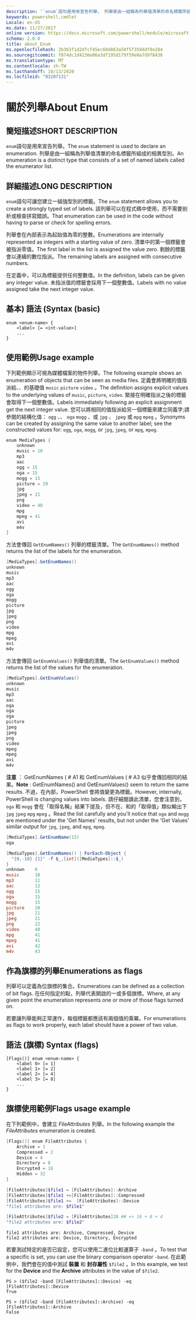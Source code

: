 ```yaml
---
description: '`enum`語句是用來宣告列舉。 列舉是由一組稱為列舉值清單的命名標籤所組成的相異型別。'
keywords: powershell,cmdlet
Locale: en-US
ms.date: 11/27/2017
online version: https://docs.microsoft.com/powershell/module/microsoft.powershell.core/about/about_enum?view=powershell-6&WT.mc_id=ps-gethelp
schema: 2.0.0
title: about_Enum
ms.openlocfilehash: 2b363f1d2dfcf45ec69d863a50f5f359ddf8e284
ms.sourcegitcommit: f874dc1d4236e06a3df195d179f59e0a7d9f8436
ms.translationtype: MT
ms.contentlocale: zh-TW
ms.lasthandoff: 10/13/2020
ms.locfileid: "93207131"
---
```

# <a name="about-enum"></a><span data-ttu-id="b47ea-105">關於列舉</span><span class="sxs-lookup"><span data-stu-id="b47ea-105">About Enum</span></span>

## <a name="short-description"></a><span data-ttu-id="b47ea-106">簡短描述</span><span class="sxs-lookup"><span data-stu-id="b47ea-106">SHORT DESCRIPTION</span></span>
<span data-ttu-id="b47ea-107">`enum`語句是用來宣告列舉。</span><span class="sxs-lookup"><span data-stu-id="b47ea-107">The `enum` statement is used to declare an enumeration.</span></span> <span data-ttu-id="b47ea-108">列舉是由一組稱為列舉值清單的命名標籤所組成的相異型別。</span><span class="sxs-lookup"><span data-stu-id="b47ea-108">An enumeration is a distinct type that consists of a set of named labels called the enumerator list.</span></span>

## <a name="long-description"></a><span data-ttu-id="b47ea-109">詳細描述</span><span class="sxs-lookup"><span data-stu-id="b47ea-109">LONG DESCRIPTION</span></span>

<span data-ttu-id="b47ea-110">`enum`語句可讓您建立一組強型別的標籤。</span><span class="sxs-lookup"><span data-stu-id="b47ea-110">The `enum` statement allows you to create a strongly typed set of labels.</span></span> <span data-ttu-id="b47ea-111">該列舉可以在程式碼中使用，而不需要剖析或檢查拼寫錯誤。</span><span class="sxs-lookup"><span data-stu-id="b47ea-111">That enumeration can be used in the code without having to parse or check for spelling errors.</span></span>

<span data-ttu-id="b47ea-112">列舉會在內部表示為起始值為零的整數。</span><span class="sxs-lookup"><span data-stu-id="b47ea-112">Enumerations are internally represented as integers with a starting value of zero.</span></span> <span data-ttu-id="b47ea-113">清單中的第一個標籤會被指派零值。</span><span class="sxs-lookup"><span data-stu-id="b47ea-113">The first label in the list is assigned the value zero.</span></span> <span data-ttu-id="b47ea-114">剩餘的標籤會以連續的數位指派。</span><span class="sxs-lookup"><span data-stu-id="b47ea-114">The remaining labels are assigned with consecutive numbers.</span></span>

<span data-ttu-id="b47ea-115">在定義中，可以為標籤提供任何整數值。</span><span class="sxs-lookup"><span data-stu-id="b47ea-115">In the definition, labels can be given any integer value.</span></span> <span data-ttu-id="b47ea-116">未指派值的標籤會採用下一個整數值。</span><span class="sxs-lookup"><span data-stu-id="b47ea-116">Labels with no value assigned take the next integer value.</span></span>

## <a name="syntax-basic"></a><span data-ttu-id="b47ea-117">基本) 語法 (</span><span class="sxs-lookup"><span data-stu-id="b47ea-117">Syntax (basic)</span></span>

```syntax
enum <enum-name> {
    <label> [= <int-value>]
    ...
}
```

## <a name="usage-example"></a><span data-ttu-id="b47ea-118">使用範例</span><span class="sxs-lookup"><span data-stu-id="b47ea-118">Usage example</span></span>

<span data-ttu-id="b47ea-119">下列範例顯示可視為媒體檔案的物件列舉。</span><span class="sxs-lookup"><span data-stu-id="b47ea-119">The following example shows an enumeration of objects that can be seen as media files.</span></span> <span data-ttu-id="b47ea-120">定義會將明確的值指派給、、的基礎值 `music` `picture` `video` 。</span><span class="sxs-lookup"><span data-stu-id="b47ea-120">The definition assigns explicit values to the underlying values of `music`, `picture`, `video`.</span></span> <span data-ttu-id="b47ea-121">緊接在明確指派之後的標籤會取得下一個整數值。</span><span class="sxs-lookup"><span data-stu-id="b47ea-121">Labels immediately following an explicit assignment get the next integer value.</span></span> <span data-ttu-id="b47ea-122">您可以將相同的值指派給另一個標籤來建立同義字;請參閱的結構化值： `ogg` 、、 `oga` `mogg` 、或 `jpg` 、 `jpeg` 或 `mpg` `mpeg` 。</span><span class="sxs-lookup"><span data-stu-id="b47ea-122">Synonyms can be created by assigning the same value to another label; see the constructed values for: `ogg`, `oga`, `mogg`, or `jpg`, `jpeg`, or `mpg`, `mpeg`.</span></span>

```powershell
enum MediaTypes {
    unknown
    music = 10
    mp3
    aac
    ogg = 15
    oga = 15
    mogg = 15
    picture = 20
    jpg
    jpeg = 21
    png
    video = 40
    mpg
    mpeg = 41
    avi
    m4v
}
```

<span data-ttu-id="b47ea-123">方法會傳回 `GetEnumNames()` 列舉的標籤清單。</span><span class="sxs-lookup"><span data-stu-id="b47ea-123">The `GetEnumNames()` method returns the list of the labels for the enumeration.</span></span>

```powershell
[MediaTypes].GetEnumNames()
unknown
music
mp3
aac
ogg
oga
mogg
picture
jpg
jpeg
png
video
mpg
mpeg
avi
m4v
```

<span data-ttu-id="b47ea-124">方法會傳回 `GetEnumValues()` 列舉值的清單。</span><span class="sxs-lookup"><span data-stu-id="b47ea-124">The `GetEnumValues()` method returns the list of the values for the enumeration.</span></span>

```powershell
[MediaTypes].GetEnumValues()
unknown
music
mp3
aac
oga
oga
oga
picture
jpeg
jpeg
png
video
mpeg
mpeg
avi
m4v
```

<span data-ttu-id="b47ea-125">**注意** ： GetEnumNames ( # A1 和 GetEnumValues ( # A3 似乎會傳回相同的結果。</span><span class="sxs-lookup"><span data-stu-id="b47ea-125">**Note** : GetEnumNames() and GetEnumValues() seem to return the same results.</span></span>
<span data-ttu-id="b47ea-126">不過，在內部，PowerShell 會將值變更為標籤。</span><span class="sxs-lookup"><span data-stu-id="b47ea-126">However, internally, PowerShell is changing values into labels.</span></span> <span data-ttu-id="b47ea-127">請仔細閱讀此清單，您會注意到， `oga` 和 `mogg` 會在「取得名稱」結果下提及，但不在、和的「取得值」類似輸出下 `jpg` `jpeg` `mpg` `mpeg` 。</span><span class="sxs-lookup"><span data-stu-id="b47ea-127">Read the list carefully and you'll notice that `oga` and `mogg` are mentioned under the 'Get Names' results, but not under the 'Get Values' similar output for `jpg`, `jpeg`, and `mpg`, `mpeg`.</span></span>

```powershell
[MediaTypes].GetEnumName(15)
oga

[MediaTypes].GetEnumNames() | ForEach-Object {
  "{0,-10} {1}" -f $_,[int]([MediaTypes]::$_)
}
unknown    0
music      10
mp3        11
aac        12
ogg        15
oga        15
mogg       15
picture    20
jpg        21
jpeg       21
png        22
video      40
mpg        41
mpeg       41
avi        42
m4v        43
```

## <a name="enumerations-as-flags"></a><span data-ttu-id="b47ea-128">作為旗標的列舉</span><span class="sxs-lookup"><span data-stu-id="b47ea-128">Enumerations as flags</span></span>

<span data-ttu-id="b47ea-129">列舉可以定義為位旗標的集合。</span><span class="sxs-lookup"><span data-stu-id="b47ea-129">Enumerations can be defined as a collection of bit flags.</span></span>
<span data-ttu-id="b47ea-130">在任何指定的點，列舉代表開啟的一或多個旗標。</span><span class="sxs-lookup"><span data-stu-id="b47ea-130">Where, at any given point the enumeration represents one or more of those flags turned on.</span></span>

<span data-ttu-id="b47ea-131">若要讓列舉能夠正常運作，每個標籤都應該有兩個值的乘冪。</span><span class="sxs-lookup"><span data-stu-id="b47ea-131">For enumerations as flags to work properly, each label should have a power of two value.</span></span>

## <a name="syntax-flags"></a><span data-ttu-id="b47ea-132">語法 (旗標) </span><span class="sxs-lookup"><span data-stu-id="b47ea-132">Syntax (flags)</span></span>

```syntax
[Flags()] enum <enum-name> {
    <label 0> [= 1]
    <label 1> [= 2]
    <label 2> [= 4]
    <label 3> [= 8]
    ...
}
```

## <a name="flags-usage-example"></a><span data-ttu-id="b47ea-133">旗標使用範例</span><span class="sxs-lookup"><span data-stu-id="b47ea-133">Flags usage example</span></span>

<span data-ttu-id="b47ea-134">在下列範例中，會建立 *FileAttributes* 列舉。</span><span class="sxs-lookup"><span data-stu-id="b47ea-134">In the following example the *FileAttributes* enumeration is created.</span></span>

```powershell
[Flags()] enum FileAttributes {
    Archive = 1
    Compressed = 2
    Device = 4
    Directory = 8
    Encrypted = 16
    Hidden = 32
}

[FileAttributes]$file1 = [FileAttributes]::Archive
[FileAttributes]$file1 +=[FileAttributes]::Compressed
[FileAttributes]$file1 +=  [FileAttributes]::Device
"file1 attributes are: $file1"

[FileAttributes]$file2 = [FileAttributes]28 ## => 16 + 8 + 4
"file2 attributes are: $file2"
```

```output
file1 attributes are: Archive, Compressed, Device
file2 attributes are: Device, Directory, Encrypted
```

<span data-ttu-id="b47ea-135">若要測試特定的是否已設定，您可以使用二進位比較運算子 `-band` 。</span><span class="sxs-lookup"><span data-stu-id="b47ea-135">To test that a specific is set, you can use the binary comparison operator `-band`.</span></span> <span data-ttu-id="b47ea-136">在此範例中，我們會在的值中測試 **裝置** 和 **封存屬性** `$file2` 。</span><span class="sxs-lookup"><span data-stu-id="b47ea-136">In this example, we test for the **Device** and the **Archive** attributes in the value of `$file2`.</span></span>

```
PS > ($file2 -band [FileAttributes]::Device) -eq [FileAttributes]::Device
True

PS > ($file2 -band [FileAttributes]::Archive) -eq [FileAttributes]::Archive
False
```
